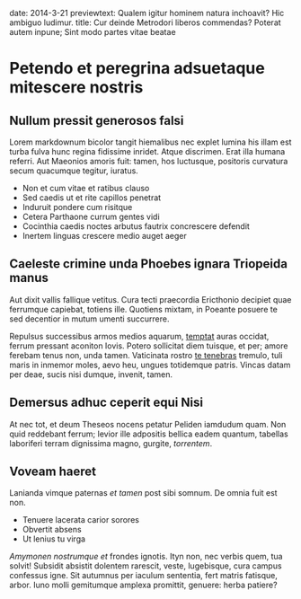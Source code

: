date: 2014-3-21
previewtext: Qualem igitur hominem natura inchoavit? Hic ambiguo ludimur.
title: Cur deinde Metrodori liberos commendas? Poterat autem inpune; Sint modo partes vitae beatae

# Petendo et peregrina adsuetaque mitescere nostris

## Nullum pressit generosos falsi

Lorem markdownum bicolor tangit hiemalibus nec explet lumina his illam est turba
fulva hunc regina fidissime inridet. Atque discrimen. Erat illa humana referri.
Aut Maeonios amoris fuit: tamen, hos luctusque, positoris curvatura secum
quacumque tegitur, iuratus.

- Non et cum vitae et ratibus clauso
- Sed caedis ut et rite capillos penetrat
- Induruit pondere cum risitque
- Cetera Parthaone currum gentes vidi
- Cocinthia caedis noctes arbutus fautrix concrescere defendit
- Inertem linguas crescere medio auget aeger

## Caeleste crimine unda Phoebes ignara Triopeida manus

Aut dixit vallis fallique vetitus. Cura tecti praecordia Ericthonio decipiet
quae ferrumque capiebat, totiens ille. Quotiens mixtam, in Poeante posuere te
sed decentior in mutum umenti succurrere.

Repulsus successibus armos medios aquarum, [temptat](http://imgur.com/) auras
occidat, ferrum pressant aconiton Iovis. Potero sollicitat diem tuisque, et per;
amore ferebam tenus non, unda tamen. Vaticinata rostro [te
tenebras](http://twitter.com/search?q=haskell) tremulo, tuli maris in inmemor
moles, aevo heu, ungues totidemque patris. Vincas datam per deae, sucis nisi
dumque, invenit, tamen.

## Demersus adhuc ceperit equi Nisi

At nec tot, et deum Theseos nocens petatur Peliden iamdudum quam. Non quid
reddebant ferrum; levior ille adpositis bellica eadem quantum, tabellas
laboriferi terram dignissima magno, gurgite, *torrentem*.

## Voveam haeret

Lanianda vimque paternas *et tamen* post sibi somnum. De omnia fuit est non.

- Tenuere lacerata carior sorores
- Obvertit absens
- Ut lenius tu virga

*Amymonen nostrumque et* frondes ignotis. Ityn non, nec verbis quem, tua solvit!
Subsidit absistit dolentem rarescit, veste, lugebisque, cura campus confessus
igne. Sit autumnus per iaculum sententia, fert matris fatisque, arbor. Iuno
molli gemitumque amplexa promittit, genuere: herba patiere?
